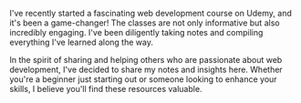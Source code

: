 I've recently started a fascinating web development course on Udemy, and it's been a game-changer! The classes are not only informative but also incredibly engaging. I've been diligently taking notes and compiling everything I've learned along the way.

In the spirit of sharing and helping others who are passionate about web development, I've decided to share my notes and insights here. Whether you're a beginner just starting out or someone looking to enhance your skills, I believe you'll find these resources valuable.
